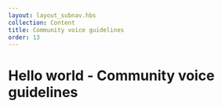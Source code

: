 ```yaml
---
layout: layout_subnav.hbs
collection: Content
title: Community voice guidelines
order: 13
---
```


# Hello world - Community voice guidelines
